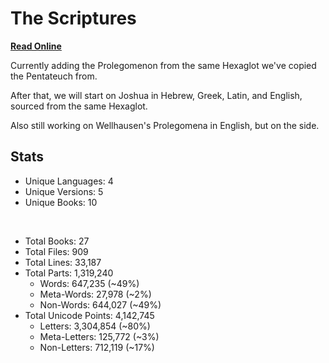 # The Scriptures

**[Read Online](https://r-neal-kelly.github.io/the_scriptures/)**

Currently adding the Prolegomenon from the same Hexaglot we've copied the Pentateuch from.

After that, we will start on Joshua in Hebrew, Greek, Latin, and English, sourced from the same Hexaglot.

Also still working on Wellhausen's Prolegomena in English, but on the side.

## Stats

- Unique Languages: 4
- Unique Versions: 5
- Unique Books: 10

<br>

- Total Books: 27
- Total Files: 909
- Total Lines: 33,187
- Total Parts: 1,319,240
    - Words: 647,235 (~49%)
    - Meta-Words: 27,978 (~2%)
    - Non-Words: 644,027 (~49%)
- Total Unicode Points: 4,142,745
    - Letters: 3,304,854 (~80%)
    - Meta-Letters: 125,772 (~3%)
    - Non-Letters: 712,119 (~17%)
